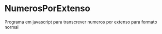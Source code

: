 # NumerosPorExtenso
Programa em javascript para transcrever numeros por extenso para formato normal
